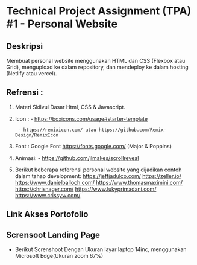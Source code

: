 # Technical Project Assignment (TPA) #1 - Personal Website

## Deskripsi

Membuat personal website menggunakan HTML dan CSS (Flexbox atau Grid), mengupload ke dalam repository, dan mendeploy ke dalam hosting (Netlify atau vercel).

## Refrensi :

1.  Materi Skilvul Dasar Html, CSS & Javascript.

2.  Icon : - https://boxicons.com/usage#starter-template

         - https://remixicon.com/ atau https://github.com/Remix-Design/RemixIcon

3.  Font : Google Font https://fonts.google.com/ (Major & Poppins)

4.  Animasi: - https://github.com/jlmakes/scrollreveal

5.  Berikut beberapa referensi personal website yang dijadikan contoh dalam tahap development:
    https://jeffjadulco.com/
    https://zeller.io/
    https://www.danielballoch.com/
    https://www.thomasmaximini.com/
    https://chrisnager.com/
    https://www.lukyprimadani.com/
    https://www.crissyw.com/

## Link Akses Portofolio

## Scrensoot Landing Page

- Berikut Screnshoot Dengan Ukuran layar laptop 14inc, menggunakan Microsoft Edge(Ukuran zoom 67%)
